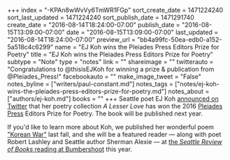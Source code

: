 +++
index = "-KPAn8wWvVy6TmWR1FGp"
sort_create_date = 1471224240
sort_last_updated = 1471224240
sort_publish_date = 1471291740
create_date = "2016-08-14T18:24:00-07:00"
publish_date = "2016-08-15T13:09:00-07:00"
date = "2016-08-15T13:09:00-07:00"
last_updated = "2016-08-14T18:24:00-07:00"
preview_url = "bb4a99fc-50ea-edb0-a152-5a518c4c6299"
name = "EJ Koh wins the Pleiades Press Editors Prize for Poetry"
title = "EJ Koh wins the Pleiades Press Editors Prize for Poetry"
subtype = "Note"
type = "notes"
link = ""
shareimage = ""
twitterauto = "Congratulations to @thisisEJKoh for winning a prize & publication from @Pleiades_Press!"
facebookauto = ""
make_image_tweet = "False"
notes_byline = ["writers/paul-constant.md"]
notes_tags = ["notes/ej-koh-wins-the-pleiades-press-editors-prize-for-poetry.md"]
notes_about = ["authors/ej-koh.md"]
books = ""
+++
Seattle poet EJ Koh [announced on Twitter](https://twitter.com/thisisEJKoh/status/764137891341611009?lang=en) that her poetry collection *A Lesser Love* has won the 2016 [Pleiades Press](http://pleiadespress.org/about/) Editors Prize for Poetry. The book will be published next year. 

If you'd like to learn more about Koh, we published her wonderful poem ["Korean War"](http://www.seattlereviewofbooks.com/notes/2015/10/06/korean-war/) last fall, and she will be a featured reader — along with poet Robert Lashley and Seattle author Sherman Alexie — at [the *Seattle Review of Books* reading at Bumbershoot](http://bumbershoot.com/lineup#!programmation=artist$seattle-review-of-books-featuring-sherman-alexie-robert-lashley-and-ej-koh/164) this year.